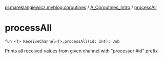 [pl.mareklangiewicz.myblog.coroutines](../index.md) / [A_Coroutines_Intro](index.md) / [processAll](.)

# processAll

`fun <T> ReceiveChannel<T>.processAll(id: Int): Job`

Prints all received values from given channel with "processor #id" prefix

